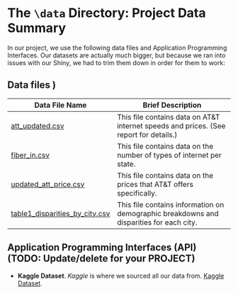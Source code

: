 # The `\data` Directory: Project Data Summary 

In our project, we use the following data files and Application Programming Interfaces. Our datasets are actually much bigger, but because we ran into issues with our Shiny, we had to trim them down in order for them to work:

## Data files )
|Data File Name | Brief Description|
|---------------| -----------------|
|[att_updated.csv](./InternetDisparities/Data/att_updated.csv) | This file contains data on AT&T internet speeds and prices. (See report for details.)
|[fiber_in.csv](./InternetDisparities/Data/fiber_in.csv) | This file contains data on the number of types of internet per state.
|[updated_att_price.csv](./InternetDisparities/Data/updated_att_price.csv) | This file contains data on the prices that AT&T offers specifically.
|[table1_disparities_by_city.csv](./InternetDisparities/Data/table1_disparities_by_city.csv) | This file contains information on demographic breakdowns and disparities for each city.

## Application Programming Interfaces (API) (TODO: Update/delete for your PROJECT)

* **Kaggle Dataset**.  _Kaggle_ is where we sourced all our data from. [Kaggle Dataset](https://www.kaggle.com/datasets/michaelbryantds/internet-speeds-and-prices).

